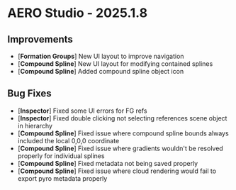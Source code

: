 # AERO Studio - 2025.1.8

## Improvements

- [**Formation Groups**] New UI layout to improve navigation
- [**Compound Spline**] New UI layout for modifying contained splines
- [**Compound Spline**] Added compound spline object icon
  
## Bug Fixes

- [**Inspector**] Fixed some UI errors for FG refs
- [**Inspector**] Fixed double clicking not selecting references scene object in hierarchy
- [**Compound Spline**] Fixed issue where compound spline bounds always included the local 0,0,0 coordinate
- [**Compound Spline**] Fixed issue where gradients wouldn't be resolved properly for individual splines
- [**Compound Spline**] Fixed metadata not being saved properly
- [**Compound Spline**] Fixed issue where cloud rendering would fail to export pyro metadata properly